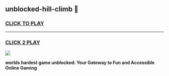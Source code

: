 
## unblocked-hill-climb 👋
<h3>
<a href="https://premium.freeplayer.one?title=unblocked-hill-climb&ref=14F">CLICK TO PLAY</a></h3>
<hr>

<h3>
<a href="https://premium.freeplayer.one?title=unblocked-hill-climb&ref=14F">CLICK 2 PLAY</a>
  
</h3>

<a href="https://premium.freeplayer.one?title=unblocked-hill-climb&ref=12F/"><img src="https://clearcache.store/games.png"></a>


**worlds hardest game unblocked: Your Gateway to Fun and Accessible Online Gaming**
